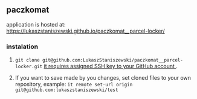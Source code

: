 ## paczkomat

application is hosted at: https://lukaszstaniszewski.github.io/paczkomat__parcel-locker/

### instalation

1. `git clone git@github.com:LukaszStaniszewski/paczkomat__parcel-locker.git` [it requires assigned SSH key to your GitHub account ](https://docs.github.com/en/authentication/connecting-to-github-with-ssh/adding-a-new-ssh-key-to-your-github-account).

2. If you want to save made by you changes, set cloned files to your own repository, example: `it remote set-url origin git@github.com:lukaszstaniszewski/test`
